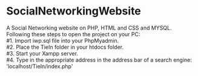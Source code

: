 # SocialNetworkingWebsite  
A Social Networking website on PHP, HTML and CSS and MYSQL.  
Following these steps to open the project on your PC:  
  #1. Import iwp.sql file into your PhpMyadmin.  
  #2. Place the TieIn folder in your htdocs folder.  
  #3. Start your Xampp server.  
  #4. Type in the appropriate address in the address bar of a search engine: 'localhost/TieIn/index.php'  
